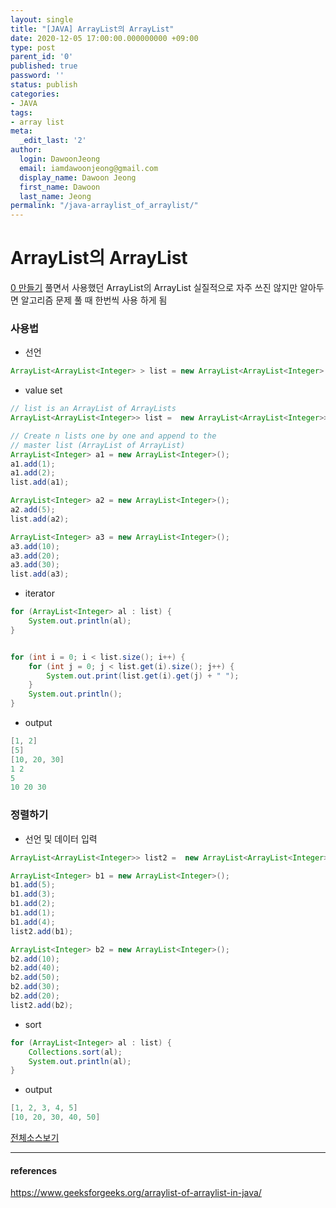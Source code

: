 ```yaml
---
layout: single
title: "[JAVA] ArrayList의 ArrayList"
date: 2020-12-05 17:00:00.000000000 +09:00
type: post
parent_id: '0'
published: true
password: ''
status: publish
categories:
- JAVA
tags:
- array list
meta:
  _edit_last: '2'
author:
  login: DawoonJeong
  email: iamdawoonjeong@gmail.com
  display_name: Dawoon Jeong
  first_name: Dawoon
  last_name: Jeong
permalink: "/java-arraylist_of_arraylist/"
---
```

# ArrayList의 ArrayList

[0 만들기](http://dawoonjeong.com/algorithm-problem-solving-baekjoon-7490/) 풀면서 사용했던 ArrayList의 ArrayList
실질적으로 자주 쓰진 않지만 알아두면 알고리즘 문제 풀 때 한번씩 사용 하게 됨

### 사용법

- 선언

```java
ArrayList<ArrayList<Integer> > list = new ArrayList<ArrayList<Integer> >();
```

- value set

```java
// list is an ArrayList of ArrayLists
ArrayList<ArrayList<Integer>> list =  new ArrayList<ArrayList<Integer>>();

// Create n lists one by one and append to the  
// master list (ArrayList of ArrayList)
ArrayList<Integer> a1 = new ArrayList<Integer>();
a1.add(1);
a1.add(2);
list.add(a1);

ArrayList<Integer> a2 = new ArrayList<Integer>();
a2.add(5);
list.add(a2);

ArrayList<Integer> a3 = new ArrayList<Integer>();
a3.add(10);
a3.add(20);
a3.add(30);
list.add(a3);
```

- iterator

```java
for (ArrayList<Integer> al : list) {
    System.out.println(al);
}


for (int i = 0; i < list.size(); i++) {
    for (int j = 0; j < list.get(i).size(); j++) {
        System.out.print(list.get(i).get(j) + " ");
    }
    System.out.println();
}
```

- output

```java
[1, 2]
[5]
[10, 20, 30]
1 2
5
10 20 30
```

### 정렬하기

-  선언 및 데이터 입력

```java
ArrayList<ArrayList<Integer>> list2 =  new ArrayList<ArrayList<Integer>>();

ArrayList<Integer> b1 = new ArrayList<Integer>();
b1.add(5);
b1.add(3);
b1.add(2);
b1.add(1);
b1.add(4);
list2.add(b1);

ArrayList<Integer> b2 = new ArrayList<Integer>();
b2.add(10);
b2.add(40);
b2.add(50);
b2.add(30);
b2.add(20);
list2.add(b2);
```

- sort

```java
for (ArrayList<Integer> al : list) {
    Collections.sort(al);
    System.out.println(al);
}
```

- output

```java
[1, 2, 3, 4, 5]
[10, 20, 30, 40, 50]
```

[전체소스보기](https://github.com/iamdawoonjeong/java-datastructure-algorithm/blob/master/java-basic/src/arraylistofarraylist/ArrayListOfArrayList.java)

---
#### references
<https://www.geeksforgeeks.org/arraylist-of-arraylist-in-java/>
